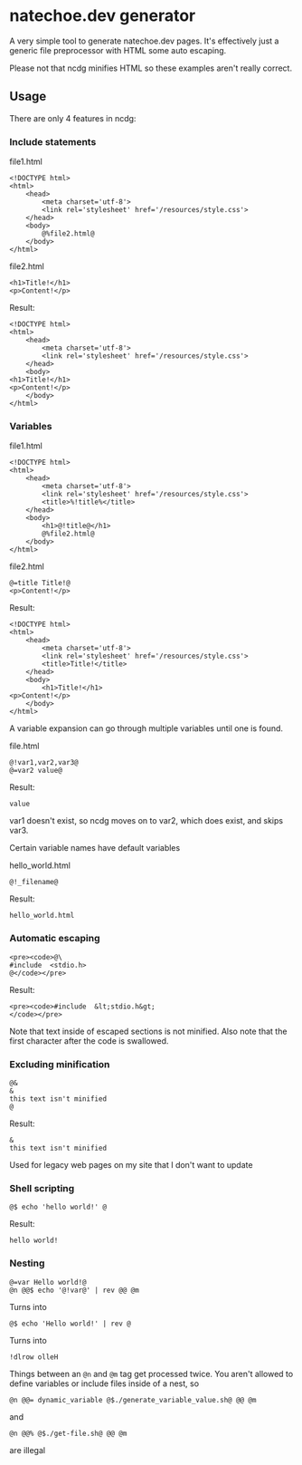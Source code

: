 # natechoe.dev generator

A very simple tool to generate natechoe.dev pages. It's effectively just a
generic file preprocessor with HTML some auto escaping.

Please not that ncdg minifies HTML so these examples aren't really correct.

## Usage

There are only 4 features in ncdg:

### Include statements

file1.html

```
<!DOCTYPE html>
<html>
	<head>
		<meta charset='utf-8'>
		<link rel='stylesheet' href='/resources/style.css'>
	</head>
	<body>
		@%file2.html@
	</body>
</html>
```

file2.html

```
<h1>Title!</h1>
<p>Content!</p>
```

Result:

```
<!DOCTYPE html>
<html>
	<head>
		<meta charset='utf-8'>
		<link rel='stylesheet' href='/resources/style.css'>
	</head>
	<body>
<h1>Title!</h1>
<p>Content!</p>
	</body>
</html>
```

### Variables

file1.html

```
<!DOCTYPE html>
<html>
	<head>
		<meta charset='utf-8'>
		<link rel='stylesheet' href='/resources/style.css'>
		<title>%!title%</title>
	</head>
	<body>
		<h1>@!title@</h1>
		@%file2.html@
	</body>
</html>
```

file2.html

```
@=title Title!@
<p>Content!</p>
```

Result:

```
<!DOCTYPE html>
<html>
	<head>
		<meta charset='utf-8'>
		<link rel='stylesheet' href='/resources/style.css'>
		<title>Title!</title>
	</head>
	<body>
		<h1>Title!</h1>
<p>Content!</p>
	</body>
</html>
```

A variable expansion can go through multiple variables until one is found.

file.html

```
@!var1,var2,var3@
@=var2 value@
```

Result:

```
value
```

var1 doesn't exist, so ncdg moves on to var2, which does exist, and skips var3.

Certain variable names have default variables

hello\_world.html

```
@!_filename@
```

Result:

```
hello_world.html
```

### Automatic escaping

```
<pre><code>@\
#include  <stdio.h>
@</code></pre>
```

Result:

```
<pre><code>#include  &lt;stdio.h&gt;
</code></pre>
```

Note that text inside of escaped sections is not minified. Also note that the
first character after the code is swallowed.

### Excluding minification

```
@&
&
this text isn't minified
@
```

Result:

```
&
this text isn't minified
```

Used for legacy web pages on my site that I don't want to update

### Shell scripting

```
@$ echo 'hello world!' @
```

Result:

```
hello world!
```

### Nesting

```
@=var Hello world!@
@n @@$ echo '@!var@' | rev @@ @m
```

Turns into

```
@$ echo 'Hello world!' | rev @
```

Turns into

```
!dlrow olleH
```

Things between an `@n` and `@m` tag get processed twice. You aren't allowed to
define variables or include files inside of a nest, so

```
@n @@= dynamic_variable @$./generate_variable_value.sh@ @@ @m
```

and

```
@n @@% @$./get-file.sh@ @@ @m
```

are illegal

